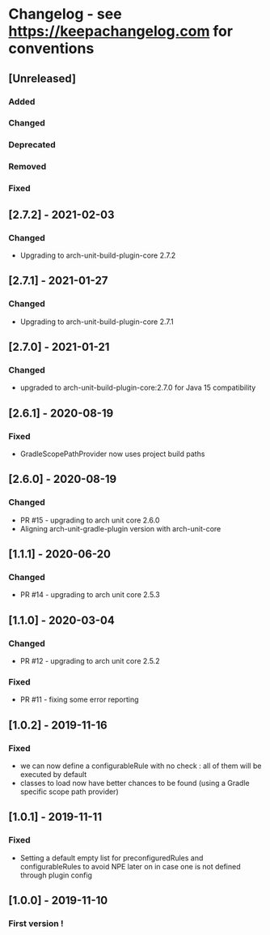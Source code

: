 # Changelog - see https://keepachangelog.com for conventions

## [Unreleased]

### Added

### Changed

### Deprecated

### Removed

### Fixed

## [2.7.2] - 2021-02-03

### Changed
- Upgrading to arch-unit-build-plugin-core 2.7.2

## [2.7.1] - 2021-01-27

### Changed
- Upgrading to arch-unit-build-plugin-core 2.7.1

## [2.7.0] - 2021-01-21

### Changed
 - upgraded to arch-unit-build-plugin-core:2.7.0 for Java 15 compatibility

## [2.6.1] - 2020-08-19

### Fixed
 - GradleScopePathProvider now uses project build paths

## [2.6.0] - 2020-08-19

### Changed
 - PR #15 - upgrading to arch unit core 2.6.0
 - Aligning arch-unit-gradle-plugin version with arch-unit-core 

## [1.1.1] - 2020-06-20

### Changed
 - PR #14 - upgrading to arch unit core 2.5.3

## [1.1.0] - 2020-03-04

### Changed
 - PR #12 - upgrading to arch unit core 2.5.2
 
### Fixed
 - PR #11 - fixing some error reporting

## [1.0.2] - 2019-11-16

### Fixed
 - we can now define a configurableRule with no check : all of them will be executed by default
 - classes to load now have better chances to be found (using a Gradle specific scope path provider)

## [1.0.1] - 2019-11-11

### Fixed
 - Setting a default empty list for preconfiguredRules and configurableRules to avoid NPE later on in case one is not defined through plugin config

## [1.0.0] - 2019-11-10

### First version !
